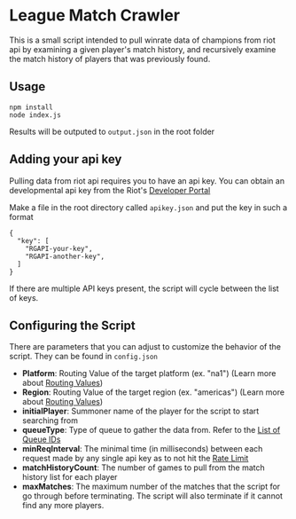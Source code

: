 # League Match Crawler

This is a small script intended to pull winrate data of champions from riot api by examining a given player's match history, and recursively examine the match history of players that was previously found.

## Usage

```
npm install
node index.js
```

Results will be outputed to ``output.json`` in the root folder

## Adding your api key

Pulling data from riot api requires you to have an api key. You can obtain an developmental api key from the Riot's [Developer Portal](https://developer.riotgames.com/) 

Make a file in the root directory called ``apikey.json`` and put the key in such a format

```
{
  "key": [
    "RGAPI-your-key",
    "RGAPI-another-key",
  ]
}
```

If there are multiple API keys present, the script will cycle between the list of keys.

## Configuring the Script

There are parameters that you can adjust to customize the behavior of the script. They can be found in ``config.json``

- **Platform**: Routing Value of the target platform (ex. "na1") (Learn more about [Routing Values](https://developer.riotgames.com/docs/lol#_routing-values))
- **Region**: Routing Value of the target region (ex. "americas") (Learn more about [Routing Values](https://developer.riotgames.com/docs/lol#_routing-values))
- **initialPlayer**: Summoner name of the player for the script to start searching from
- **queueType**: Type of queue to gather the data from. Refer to the [List of Queue IDs](https://static.developer.riotgames.com/docs/lol/queues.json)
- **minReqInterval**: The minimal time (in milliseconds) between each request made by any single api key as to not hit the [Rate Limit](https://developer.riotgames.com/docs/portal#web-apis_rate-limiting)
- **matchHistoryCount**: The number of games to pull from the match history list for each player
- **maxMatches**: The maximum number of the matches that the script for go through before terminating. The script will also terminate if it cannot find any more players.
